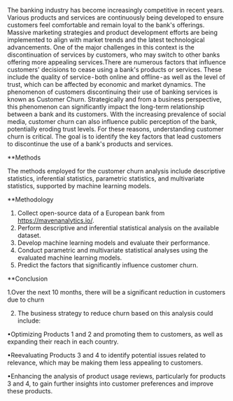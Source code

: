 The banking industry has become increasingly competitive in recent years. Various products and services are continuously being developed to ensure customers feel comfortable and remain loyal to the bank's offerings. Massive marketing strategies and product development efforts are being implemented to align with market trends and the latest technological advancements. One of the major challenges in this context is the discontinuation of services by customers, who may switch to other banks offering more appealing services.There are numerous factors that influence customers' decisions to cease using a bank's products or services. These include the quality of service - both online and offline - as well as the level of trust, which can be affected by economic and market dynamics. The phenomenon of customers discontinuing their use of banking services is known as Customer Churn. Strategically and from a business perspective, this phenomenon can significantly impact the long-term relationship between a bank and its customers. With the increasing prevalence of social media, customer churn can also influence public perception of the bank, potentially eroding trust levels. For these reasons, understanding customer churn is critical. The goal is to identify the key factors that lead customers to discontinue the use of a bank's products and services.

**Methods

The methods employed for the customer churn analysis include descriptive statistics, inferential statistics, parametric statistics, and multivariate statistics, supported by machine learning models.

**Methodology
1. Collect open-source data of a European bank from https://mavenanalytics.io/.
2. Perform descriptive and inferential statistical analysis on the available dataset.
3. Develop machine learning models and evaluate their performance.
4. Conduct parametric and multivariate statistical analyses using the evaluated machine learning models.
5. Predict the factors that significantly influence customer churn.
   
**Conclusion

1.Over the next 10 months, there will be a significant reduction in customers due to churn

2. The business strategy to reduce churn based on this analysis could include:
   
•Optimizing Products 1 and 2 and promoting them to customers, as well as expanding their reach in each country.

•Reevaluating Products 3 and 4 to identify potential issues related to relevance, which may be making them less appealing to customers.

•Enhancing the analysis of product usage reviews, particularly for products 3 and 4, to gain further insights into customer preferences and improve these products.
